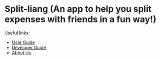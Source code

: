 # Split-liang (An app to help you split expenses with friends in a fun way!)

Useful links:
* [User Guide](UserGuide.md)
* [Developer Guide](DeveloperGuide.md)
* [About Us](AboutUs.md)
